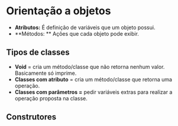 # Orientação a objetos 
* **Atributos:** É definição de variáveis que um objeto possui. 
* **Métodos: ** Ações que cada objeto pode exibir.
    
 ## Tipos de classes

 * **Void** = cria um método/classe que não retorna nenhum valor. Basicamente só imprime.
 * **Classes com atributo** = cria um método/classe que retorna uma operação.
 * **Classes com parâmetros =** pedir variáveis extras para realizar a operação proposta na classe.


## Construtores


    
